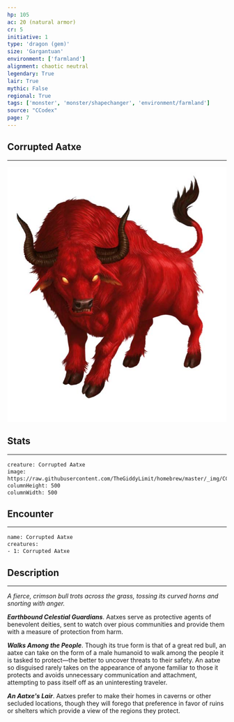 ```yaml
---
hp: 105
ac: 20 (natural armor)
cr: 5
initiative: 1
type: 'dragon (gem)'    
size: 'Gargantuan'
environment: ['farmland']
alignment: chaotic neutral
legendary: True
lair: True
mythic: False
regional: True
tags: ['monster', 'monster/shapechanger', 'environment/farmland']
source: "CCodex"
page: 7
---
```


## Corrupted Aatxe
---

![|600](https://raw.githubusercontent.com/TheGiddyLimit/homebrew/master/_img/CCodex/Aatxe.jpg)

## Stats
---

```statblock
creature: Corrupted Aatxe
image: https://raw.githubusercontent.com/TheGiddyLimit/homebrew/master/_img/CCodex/Aatxe_token.png
columnHeight: 500
columnWidth: 500
```

## Encounter
---

```encounter-table
name: Corrupted Aatxe
creatures:
- 1: Corrupted Aatxe
```

## Description
---
_A fierce, crimson bull trots across the grass, tossing its curved horns and snorting with anger._

**_Earthbound Celestial Guardians_**. Aatxes serve as protective agents of benevolent deities, sent to watch over pious communities and provide them with a measure of protection from harm.

**_Walks Among the People_**. Though its true form is that of a great red bull, an aatxe can take on the form of a male humanoid to walk among the people it is tasked to protect—the better to uncover threats to their safety. An aatxe so disguised rarely takes on the appearance of anyone familiar to those it protects and avoids unnecessary communication and attachment, attempting to pass itself off as an uninteresting traveler.


**_An Aatxe's Lair_**. Aatxes prefer to make their homes in caverns or other secluded locations, though they will forego that preference in favor of ruins or shelters which provide a view of the regions they protect.




